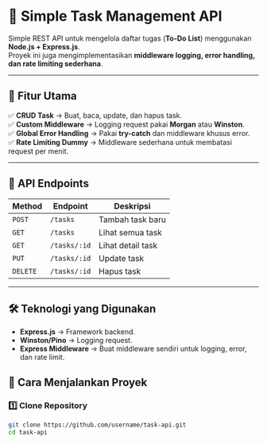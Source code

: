 # 🚀 Simple Task Management API

Simple REST API untuk mengelola daftar tugas (**To-Do List**) menggunakan **Node.js + Express.js**.  
Proyek ini juga mengimplementasikan **middleware logging, error handling, dan rate limiting sederhana**.

---

## 📌 Fitur Utama

✅ **CRUD Task** → Buat, baca, update, dan hapus task.  
✅ **Custom Middleware** → Logging request pakai **Morgan** atau **Winston**.  
✅ **Global Error Handling** → Pakai **try-catch** dan middleware khusus error.  
✅ **Rate Limiting Dummy** → Middleware sederhana untuk membatasi request per menit.

---

## 🚀 API Endpoints

| **Method** | **Endpoint** | **Deskripsi**     |
| ---------- | ------------ | ----------------- |
| `POST`     | `/tasks`     | Tambah task baru  |
| `GET`      | `/tasks`     | Lihat semua task  |
| `GET`      | `/tasks/:id` | Lihat detail task |
| `PUT`      | `/tasks/:id` | Update task       |
| `DELETE`   | `/tasks/:id` | Hapus task        |

---

## 🛠️ Teknologi yang Digunakan

- **Express.js** → Framework backend.
- **Winston/Pino** → Logging request.
- **Express Middleware** → Buat middleware sendiri untuk logging, error, dan rate limit.

## 🔧 Cara Menjalankan Proyek

### **1️⃣ Clone Repository**

```sh
git clone https://github.com/username/task-api.git
cd task-api
```
